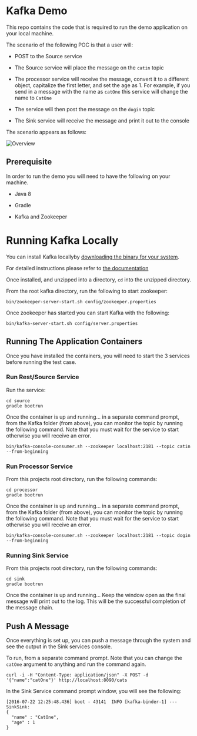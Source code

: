 # Kafka Demo

This repo contains the code that is required to run the demo application on your local machine.

The scenario of the following POC is that a user will: 

* POST to the Source service

* The Source service will place the message on the `catin` topic

* The processor service will receive the message, convert it to a different object, capitalize the first letter, and set the age as 1. For example, if you send in a message with the name as `catOne` this service will change the name to `CatOne`

* The service will then post the message on the `dogin` topic

* The Sink service will receive the message and print it out to the console

The scenario appears as follows:

![Overview](overview.png)

## Prerequisite

In order to run the demo you will need to have the following on your machine.

* Java 8

* Gradle

* Kafka and Zookeeper

# Running Kafka Locally

You can install Kafka locallyby [downloading the binary for your system](http://kafka.apache.org/downloads.html).

For detailed instructions please refer to [the documentation](http://kafka.apache.org/documentation.html#introduction)

Once installed, and unzipped into a directory, `cd` into the unzipped directory.

From the root kafka directory, run the following to start zookeeper:

```
bin/zookeeper-server-start.sh config/zookeeper.properties
```

Once zookeeper has started you can start Kafka with the following:

```
bin/kafka-server-start.sh config/server.properties
```

## Running The Application Containers

Once you have installed the containers, you will need to start the 3 services before running the test case.

### Run Rest/Source Service

Run the service:

```
cd source
gradle bootrun
```
Once the container is up and running... in a separate command prompt, from the Kafka folder (from above), you can monitor the topic by running the following command. Note that you must wait for the service to start otherwise you will receive an error.

```
bin/kafka-console-consumer.sh --zookeeper localhost:2181 --topic catin --from-beginning
```

### Run Processor Service

From this projects root directory, run the following commands:

```
cd processor
gradle bootrun
```
Once the container is up and running... in a separate command prompt, from the Kafka folder (from above), you can monitor the topic by running the following command. Note that you must wait for the service to start otherwise you will receive an error.

```
bin/kafka-console-consumer.sh --zookeeper localhost:2181 --topic dogin --from-beginning
```

### Running Sink Service

From this projects root directory, run the following commands:

```
cd sink
gradle bootrun
```
Once the container is up and running... Keep the window open as the final message will print out to the log. This will be the successful completion of the message chain.

## Push A Message

Once everything is set up, you can push a message through the system and see the output in the Sink services console.

To run, from a separate command prompt. Note that you can change the `catOne` argument to anything and run the command again.

```
curl -i -H "Content-Type: application/json" -X POST -d '{"name":"catOne"}' http://localhost:8090/cats
```

In the Sink Service command prompt window, you will see the following:

```
[2016-07-22 12:25:48.436] boot - 43141  INFO [kafka-binder-1] --- SinkSink: 
{
  "name" : "CatOne",
  "age" : 1
}
```

